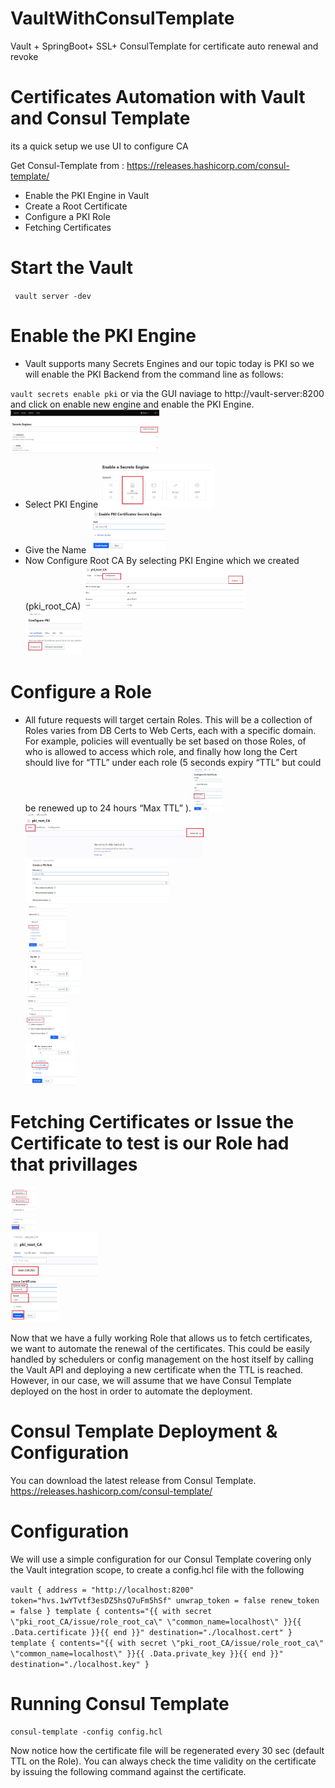 # VaultWithConsulTemplate
Vault + SpringBoot+ SSL+ ConsulTemplate for certificate auto renewal and revoke

# Certificates Automation with Vault and Consul Template
its a quick setup we use UI to configure CA

Get Consul-Template from : https://releases.hashicorp.com/consul-template/
- Enable the PKI Engine in Vault
- Create a Root Certificate
- Configure a PKI Role
- Fetching Certificates

# Start the Vault
`` vault server -dev``

# Enable the PKI Engine
- Vault supports many Secrets Engines and our topic today is PKI so we will enable the PKI Backend from the command line as follows:

`` vault secrets enable pki ``
or via the GUI naviage to http://vault-server:8200 and click on enable new engine and enable the PKI Engine.
<code><img height="70" src="https://raw.githubusercontent.com/HarshaVardhanAcharyAthaluri/VaultWithConsulTemplate/master/screenshots/1.JPG"></code><br />
- Select PKI Engine
<code><img height="70" src="https://raw.githubusercontent.com/HarshaVardhanAcharyAthaluri/VaultWithConsulTemplate/master/screenshots/2.JPG"></code><br />
- Give the Name
<code><img height="70" src="https://raw.githubusercontent.com/HarshaVardhanAcharyAthaluri/VaultWithConsulTemplate/master/screenshots/3.JPG"></code><br />
- Now Configure Root CA By selecting PKI Engine which we created (pki_root_CA)
<code><img height="70" src="https://raw.githubusercontent.com/HarshaVardhanAcharyAthaluri/VaultWithConsulTemplate/master/screenshots/4.JPG"></code><br />
<code><img height="70" src="https://raw.githubusercontent.com/HarshaVardhanAcharyAthaluri/VaultWithConsulTemplate/master/screenshots/5.JPG"></code><br />
# Configure a Role
- All future requests will target certain Roles. This will be a collection of Roles varies from DB Certs to Web Certs, each with a specific domain. For example, policies will eventually be set based on those Roles, of who is allowed to access which role, and finally how long the Cert should live for “TTL” under each role (5 seconds expiry “TTL” but could be renewed up to 24 hours “Max TTL” ).
<code><img height="70" src="https://raw.githubusercontent.com/HarshaVardhanAcharyAthaluri/VaultWithConsulTemplate/master/screenshots/6.JPG"></code><br />
<code><img height="70" src="https://raw.githubusercontent.com/HarshaVardhanAcharyAthaluri/VaultWithConsulTemplate/master/screenshots/7.JPG"></code><br />
<code><img height="70" src="https://raw.githubusercontent.com/HarshaVardhanAcharyAthaluri/VaultWithConsulTemplate/master/screenshots/8.JPG"></code><br />
<code><img height="70" src="https://raw.githubusercontent.com/HarshaVardhanAcharyAthaluri/VaultWithConsulTemplate/master/screenshots/9.JPG"></code><br />
<code><img height="70" src="https://raw.githubusercontent.com/HarshaVardhanAcharyAthaluri/VaultWithConsulTemplate/master/screenshots/10.JPG"></code><br />
<code><img height="70" src="https://raw.githubusercontent.com/HarshaVardhanAcharyAthaluri/VaultWithConsulTemplate/master/screenshots/11.JPG"></code><br />
<code><img height="70" src="https://raw.githubusercontent.com/HarshaVardhanAcharyAthaluri/VaultWithConsulTemplate/master/screenshots/12.JPG"></code><br />
# Fetching Certificates or Issue the Certificate to test is our Role had that privillages
<code><img height="70" src="https://raw.githubusercontent.com/HarshaVardhanAcharyAthaluri/VaultWithConsulTemplate/master/screenshots/13.JPG"></code><br />
<code><img height="70" src="https://raw.githubusercontent.com/HarshaVardhanAcharyAthaluri/VaultWithConsulTemplate/master/screenshots/14.JPG"></code><br />
<code><img height="70" src="https://raw.githubusercontent.com/HarshaVardhanAcharyAthaluri/VaultWithConsulTemplate/master/screenshots/15.JPG"></code><br />

Now that we have a fully working Role that allows us to fetch certificates, we want to automate the renewal of the certificates. This could be easily handled by schedulers or config management on the host itself by calling the Vault API and deploying a new certificate when the TTL is reached. However, in our case, we will assume that we have Consul Template deployed on the host in order to automate the deployment.

# Consul Template Deployment & Configuration 
You can download the latest release from Consul Template.
https://releases.hashicorp.com/consul-template/
# Configuration
We will use a simple configuration for our Consul Template covering only the Vault integration scope, to create a config.hcl file with the following

``
vault {
  address = "http://localhost:8200"
  token="hvs.1wYTvtf3esDZ5hsQ7uFm5hSf"
  unwrap_token = false
  renew_token = false
}
template {
contents="{{ with secret \"pki_root_CA/issue/role_root_ca\" \"common_name=localhost\" }}{{ .Data.certificate }}{{ end }}"
destination="./localhost.cert"
}
template {
  contents="{{ with secret \"pki_root_CA/issue/role_root_ca\" \"common_name=localhost\" }}{{ .Data.private_key }}{{ end }}"
  destination="./localhost.key"
}
``
# Running Consul Template
`` consul-template -config config.hcl ``

Now notice how the certificate file will be regenerated every 30 sec (default TTL on the Role). You can always check the time validity on the certificate by issuing the following command against the certificate.
